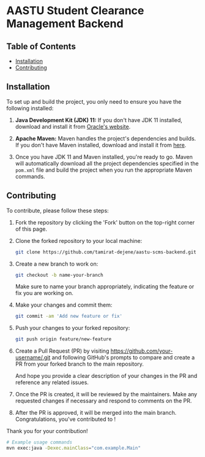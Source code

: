 # AASTU Student Clearance Management Backend



## Table of Contents

- [Installation](#installation)
- [Contributing](#contributing)

## Installation

To set up and build the project, you only need to ensure you have the following installed:

1. **Java Development Kit (JDK) 11:** If you don't have JDK 11 installed, download and install it from [Oracle's website](https://www.oracle.com/java/technologies/javase-jdk11-downloads.html).

2. **Apache Maven:** Maven handles the project's dependencies and builds. If you don't have Maven installed, download and install it from [here](https://maven.apache.org/install.html).
3. Once you have JDK 11 and Maven installed, you're ready to go. Maven will automatically download all the project dependencies specified in the `pom.xml` file and build the project when you run the appropriate Maven commands.



## Contributing
To contribute, please follow these steps:

1. Fork the repository by clicking the 'Fork' button on the top-right corner of this page.
2. Clone the forked repository to your local machine:
    ```bash
    git clone https://github.com/tamirat-dejene/aastu-scms-backend.git
    ```
3. Create a new branch to work on:
    ```bash
    git checkout -b name-your-branch
    ```
   Make sure to name your branch appropriately, indicating the feature or fix you are working on.
   
5. Make your changes and commit them:

    ```bash
    git commit -am 'Add new feature or fix'
    ```

6. Push your changes to your forked repository:

    ```bash
    git push origin feature/new-feature
    ```

7. Create a Pull Request (PR) by visiting [https://github.com/your-username/<project-name>.git](https://github.com/tamirat-dejene/aastu-scms-backend.git) and following GitHub's prompts to compare and create a PR from your forked branch to the main repository.
   
   And hope you provide a clear description of your changes in the PR and reference any related issues.

8. Once the PR is created, it will be reviewed by the maintainers. Make any requested changes if necessary and respond to comments on the PR.

9. After the PR is approved, it will be merged into the main branch. Congratulations, you've contributed to <Project AASTU Student Clearance Management Backend>!

Thank you for your contribution!

```bash
# Example usage commands
mvn exec:java -Dexec.mainClass="com.example.Main"
